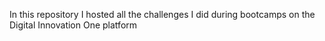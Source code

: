 In this repository I hosted all the challenges I did during bootcamps on the Digital Innovation One platform